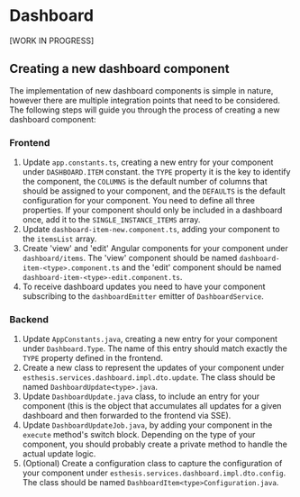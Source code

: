 # Dashboard

[WORK IN PROGRESS]

## Creating a new dashboard component

The implementation of new dashboard components is simple in nature, however there are multiple integration points
that need to be considered. The following steps will guide you through the process of creating a new dashboard
component:

### Frontend

1. Update `app.constants.ts`, creating a new entry for your component under `DASHBOARD.ITEM` constant. the `TYPE`
   property it is the key to identify the component, the `COLUMNS` is the default number of columns that should be
   assigned to your component, and the `DEFAULTS` is the default configuration for your component. You need to define
   all three properties. If your component should only be included in a dashboard once, add it to the
   `SINGLE_INSTANCE_ITEMS` array.
2. Update `dashboard-item-new.component.ts`, adding your component to the `itemsList` array.
3. Create 'view' and 'edit' Angular components for your component under `dashboard/items`. The 'view' component should
   be named `dashboard-item-<type>.component.ts` and the 'edit' component should be named
   `dashboard-item-<type>-edit.component.ts`.
4. To receive dashboard updates you need to have your component subscribing to the `dashboardEmitter` emitter of
   `DashboardService`.

### Backend

1. Update `AppConstants.java`, creating a new entry for your component under `Dashboard.Type`. The name of this entry
   should match exactly the `TYPE` property defined in the frontend.
2. Create a new class to represent the updates of your component under `esthesis.services.dashboard.impl.dto.update`.
   The class should be named `DashboardUpdate<type>.java`.
3. Update `DashboardUpdate.java` class, to include an entry for your component (this is the object that accumulates all
   updates for a given dashboard and then forwarded to the frontend via SSE).
4. Update `DashboardUpdateJob.java`, by adding your component in the `execute` method's switch block. Depending on the
   type of your component, you should probably create a private method to handle the actual update logic.
5. (Optional) Create a configuration class to capture the configuration of your component under
   `esthesis.services.dashboard.impl.dto.config`. The class should be named `DashboardItem<type>Configuration.java`.